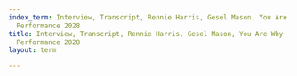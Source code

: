 ```yaml
---
index_term: Interview, Transcript, Rennie Harris, Gesel Mason, You Are Why!, No Boundaries
  Performance 2028
title: Interview, Transcript, Rennie Harris, Gesel Mason, You Are Why!, No Boundaries
  Performance 2028
layout: term

---
```


